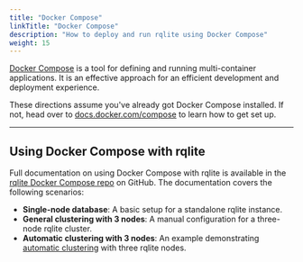 ```yaml
---
title: "Docker Compose"
linkTitle: "Docker Compose"
description: "How to deploy and run rqlite using Docker Compose"
weight: 15
---
```


[Docker Compose](https://docs.docker.com/compose/) is a tool for defining and running multi-container applications. It is an effective approach for an efficient development and deployment experience.

These directions assume you've already got Docker Compose installed. If not, head over to [docs.docker.com/compose](https://docs.docker.com/compose/) to learn how to get set up.

---

## Using Docker Compose with rqlite
Full documentation on using Docker Compose with rqlite is available in the [rqlite Docker Compose repo](https://github.com/rqlite/docker-compose) on GitHub. The documentation covers the following scenarios:
  * **Single-node database**: A basic setup for a standalone rqlite instance.
  * **General clustering with 3 nodes**: A manual configuration for a three-node rqlite cluster.
  * **Automatic clustering with 3 nodes**: An example demonstrating [automatic clustering](/docs/clustering/automatic-clustering/) with three rqlite nodes.
